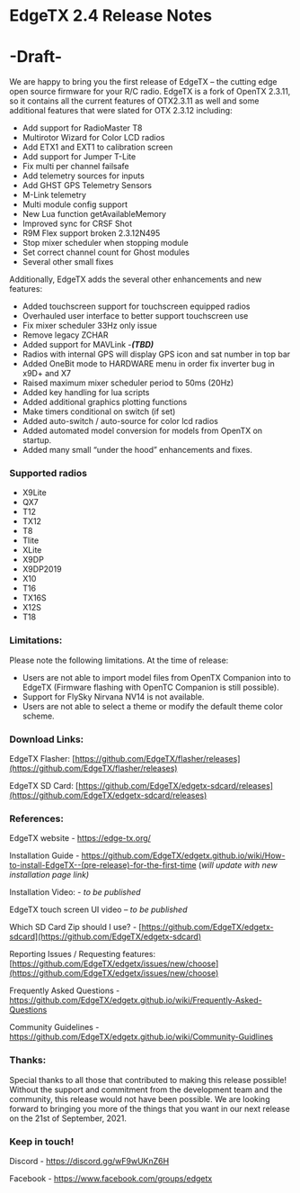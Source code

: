 # EdgeTX 2.4 Release Notes
# -Draft-

We are happy to bring you the first release of EdgeTX – the cutting edge open source firmware for your R/C radio. EdgeTX is a fork of OpenTX 2.3.11, so it contains all the current features of OTX2.3.11 as well and some additional features that were slated for OTX 2.3.12 including:
* Add support for RadioMaster T8
* Multirotor Wizard for Color LCD radios
* Add ETX1 and EXT1 to calibration screen
* Add support for Jumper T-Lite
* Fix multi per channel failsafe
* Add telemetry sources for inputs
* Add GHST GPS Telemetry Sensors
* M-Link telemetry
* Multi module config support
* New Lua function getAvailableMemory
* Improved sync for CRSF Shot
* R9M Flex support broken 2.3.12N495
* Stop mixer scheduler when stopping module
* Set correct channel count for Ghost modules
* Several other small fixes

Additionally, EdgeTX adds the several other enhancements and new features:
* Added touchscreen support for touchscreen equipped radios
* Overhauled user interface to better support touchscreen use
* Fix mixer scheduler 33Hz only issue
* Remove legacy ZCHAR
* Added support for MAVLink -**_(TBD)_**
* Radios with internal GPS will display GPS icon and sat number in top bar
* Added OneBit mode to HARDWARE menu in order fix inverter bug in x9D+ and X7
* Raised maximum mixer scheduler period to 50ms (20Hz)
* Added key handling for lua scripts
* Added additional graphics plotting functions
* Make timers conditional on switch (if set)
* Added auto-switch / auto-source for color lcd radios
* Added automated model conversion for models from OpenTX on startup.
* Added many small “under the hood” enhancements and fixes.

### Supported radios
* X9Lite
* QX7
* T12
* TX12
* T8
* Tlite
* XLite
* X9DP
* X9DP2019
* X10
* T16
* TX16S
* X12S
* T18

### Limitations:
Please note the following limitations. At the time of release:
* Users are not able to import model files from OpenTX Companion into to EdgeTX (Firmware flashing with OpenTC Companion is still possible).
* Support for FlySky Nirvana NV14 is not available.
* Users are not able to select a theme or modify the default theme color scheme.

### Download Links:
EdgeTX Flasher: [https://github.com/EdgeTX/flasher/releases](https://github.com/EdgeTX/flasher/releases)

EdgeTX SD Card: [https://github.com/EdgeTX/edgetx-sdcard/releases](https://github.com/EdgeTX/edgetx-sdcard/releases)

### References:
EdgeTX website - https://edge-tx.org/

Installation Guide - https://github.com/EdgeTX/edgetx.github.io/wiki/How-to-install-EdgeTX--(pre-release)-for-the-first-time (_will update with new installation page link)_

Installation Video: - _to be published_

EdgeTX touch screen UI video – _to be published_

Which SD Card Zip should I use? - [https://github.com/EdgeTX/edgetx-sdcard](https://github.com/EdgeTX/edgetx-sdcard)

Reporting Issues / Requesting features: [https://github.com/EdgeTX/edgetx/issues/new/choose](https://github.com/EdgeTX/edgetx/issues/new/choose)

Frequently Asked Questions - https://github.com/EdgeTX/edgetx.github.io/wiki/Frequently-Asked-Questions

Community Guidelines - https://github.com/EdgeTX/edgetx.github.io/wiki/Community-Guidlines

### Thanks:
Special thanks to all those that contributed to making this release possible! Without the support and commitment from the development team and the community, this release would not have been possible.  We are looking forward to bringing you more of the things that you want in our next release on the 21st of September, 2021.

### Keep in touch!
Discord - https://discord.gg/wF9wUKnZ6H

Facebook - https://www.facebook.com/groups/edgetx
